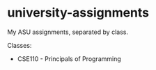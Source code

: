 # university-assignments
My ASU assignments, separated by class.

Classes:
 - CSE110 - Principals of Programming
